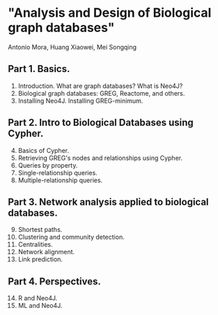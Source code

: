 # "Analysis and Design of Biological graph databases"
Antonio Mora, Huang Xiaowei, Mei Songqing

## Part 1. Basics.

1. Introduction. What are graph databases? What is Neo4J?
2. Biological graph databases: GREG, Reactome, and others.
3. Installing Neo4J. Installing GREG-minimum.

## Part 2. Intro to Biological Databases using Cypher.

4. Basics of Cypher.
5. Retrieving GREG's nodes and relationships using Cypher.
6. Queries by property.
7. Single-relationship queries.
8. Multiple-relationship queries.

## Part 3. Network analysis applied to biological databases.

9. Shortest paths.
10. Clustering and community detection.
11. Centralities.
12. Network alignment.
13. Link prediction.

## Part 4. Perspectives.

14. R and Neo4J.
15. ML and Neo4J.
